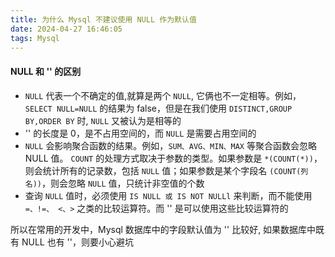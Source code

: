 ```yaml
---
title: 为什么 Mysql 不建议使用 NULL 作为默认值
date: 2024-04-27 16:46:05
tags: Mysql
---
```


#### NULL 和 '' 的区别
- `NULL` 代表一个不确定的值,就算是两个 `NULL`, 它俩也不一定相等。例如，`SELECT NULL=NULL` 的结果为 false，但是在我们使用 `DISTINCT,GROUP BY,ORDER BY` 时, `NULL` 又被认为是相等的
- '' 的长度是 0，是不占用空间的，而 `NULL` 是需要占用空间的
- `NULL` 会影响聚合函数的结果。例如，`SUM、AVG、MIN、MAX` 等聚合函数会忽略 NULL 值。 `COUNT` 的处理方式取决于参数的类型。如果参数是 `*(COUNT(*))`，则会统计所有的记录数，包括 `NULL` 值；如果参数是某个字段名 `(COUNT(列名))`，则会忽略 `NULL` 值，只统计非空值的个数
- 查询 `NULL` 值时，必须使用 `IS NULL 或 IS NOT NULLl` 来判断，而不能使用 `=、!=、 <、>` 之类的比较运算符。而 '' 是可以使用这些比较运算符的

所以在常用的开发中，Mysql 数据库中的字段默认值为 '' 比较好, 如果数据库中既有 NULL 也有 ''，则要小心避坑